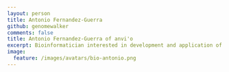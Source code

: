 ```yaml
---
layout: person
title: Antonio Fernandez-Guerra
github: genomewalker
comments: false
title: Antonio Fernandez-Guerra of anvi'o
excerpt: Bioinformatician interested in development and application of new methodologies to analyze modern and ancient (meta)genomic data.
image:
  feature: /images/avatars/bio-antonio.png
---
```

